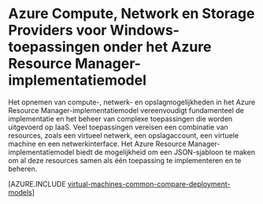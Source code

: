 <properties
   pageTitle="Compute, Network en Storage Providers | Microsoft Azure"
   description="Conceptueel overzicht van Compute, Network en Storage Resource Providers (CRP NRP en SRP) voor Windows-toepassingen in het Azure Resource Manager-implementatiemodel"
   services="virtual-machines-windows"
   documentationCenter=""
   authors="tfitzmac"
   manager="timlt"
   editor="tysonn"
   tags="azure-resource-manager,azure-service-management"/>

<tags
   ms.service="virtual-machines-windows"
   ms.devlang="na"
   ms.topic="get-started-article"
   ms.tgt_pltfrm="vm-windows"
   ms.workload="infrastructure-services"
   ms.date="08/19/2015"
   ms.author="tomfitz"/>

# Azure Compute, Network en Storage Providers voor Windows-toepassingen onder het Azure Resource Manager-implementatiemodel

Het opnemen van compute-, netwerk- en opslagmogelijkheden in het Azure Resource Manager-implementatiemodel vereenvoudigt fundamenteel de implementatie en het beheer van complexe toepassingen die worden uitgevoerd op IaaS. Veel toepassingen vereisen een combinatie van resources, zoals een virtueel netwerk, een opslagaccount, een virtuele machine en een netwerkinterface. Het Azure Resource Manager-implementatiemodel biedt de mogelijkheid om een JSON-sjabloon te maken om al deze resources samen als één toepassing te implementeren en te beheren.

[AZURE.INCLUDE [virtual-machines-common-compare-deployment-models](../../includes/virtual-machines-common-compare-deployment-models.md)]



<!--HONumber=ago16_HO5-->


